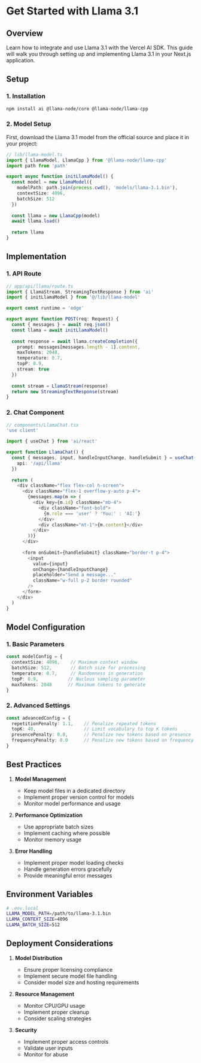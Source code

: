 # Get Started with Llama 3.1

## Overview

Learn how to integrate and use Llama 3.1 with the Vercel AI SDK. This guide will walk you through setting up and implementing Llama 3.1 in your Next.js application.

## Setup

### 1. Installation

```bash
npm install ai @llama-node/core @llama-node/llama-cpp
```

### 2. Model Setup

First, download the Llama 3.1 model from the official source and place it in your project:

```typescript
// lib/llama-model.ts
import { LlamaModel, LlamaCpp } from '@llama-node/llama-cpp'
import path from 'path'

export async function initLlamaModel() {
  const model = new LlamaModel({
    modelPath: path.join(process.cwd(), 'models/llama-3.1.bin'),
    contextSize: 4096,
    batchSize: 512
  })
  
  const llama = new LlamaCpp(model)
  await llama.load()
  
  return llama
}
```

## Implementation

### 1. API Route

```typescript
// app/api/llama/route.ts
import { LlamaStream, StreamingTextResponse } from 'ai'
import { initLlamaModel } from '@/lib/llama-model'

export const runtime = 'edge'

export async function POST(req: Request) {
  const { messages } = await req.json()
  const llama = await initLlamaModel()
  
  const response = await llama.createCompletion({
    prompt: messages[messages.length - 1].content,
    maxTokens: 2048,
    temperature: 0.7,
    topP: 0.9,
    stream: true
  })
  
  const stream = LlamaStream(response)
  return new StreamingTextResponse(stream)
}
```

### 2. Chat Component

```typescript
// components/LlamaChat.tsx
'use client'

import { useChat } from 'ai/react'

export function LlamaChat() {
  const { messages, input, handleInputChange, handleSubmit } = useChat({
    api: '/api/llama'
  })
  
  return (
    <div className="flex flex-col h-screen">
      <div className="flex-1 overflow-y-auto p-4">
        {messages.map(m => (
          <div key={m.id} className="mb-4">
            <div className="font-bold">
              {m.role === 'user' ? 'You:' : 'AI:'}
            </div>
            <div className="mt-1">{m.content}</div>
          </div>
        ))}
      </div>
      
      <form onSubmit={handleSubmit} className="border-t p-4">
        <input
          value={input}
          onChange={handleInputChange}
          placeholder="Send a message..."
          className="w-full p-2 border rounded"
        />
      </form>
    </div>
  )
}
```

## Model Configuration

### 1. Basic Parameters

```typescript
const modelConfig = {
  contextSize: 4096,    // Maximum context window
  batchSize: 512,       // Batch size for processing
  temperature: 0.7,     // Randomness in generation
  topP: 0.9,           // Nucleus sampling parameter
  maxTokens: 2048      // Maximum tokens to generate
}
```

### 2. Advanced Settings

```typescript
const advancedConfig = {
  repetitionPenalty: 1.1,    // Penalize repeated tokens
  topK: 40,                  // Limit vocabulary to top K tokens
  presencePenalty: 0.0,      // Penalize new tokens based on presence
  frequencyPenalty: 0.0      // Penalize new tokens based on frequency
}
```

## Best Practices

1. **Model Management**
   - Keep model files in a dedicated directory
   - Implement proper version control for models
   - Monitor model performance and usage

2. **Performance Optimization**
   - Use appropriate batch sizes
   - Implement caching where possible
   - Monitor memory usage

3. **Error Handling**
   - Implement proper model loading checks
   - Handle generation errors gracefully
   - Provide meaningful error messages

## Environment Variables

```bash
# .env.local
LLAMA_MODEL_PATH=/path/to/llama-3.1.bin
LLAMA_CONTEXT_SIZE=4096
LLAMA_BATCH_SIZE=512
```

## Deployment Considerations

1. **Model Distribution**
   - Ensure proper licensing compliance
   - Implement secure model file handling
   - Consider model size and hosting requirements

2. **Resource Management**
   - Monitor CPU/GPU usage
   - Implement proper cleanup
   - Consider scaling strategies

3. **Security**
   - Implement proper access controls
   - Validate user inputs
   - Monitor for abuse 